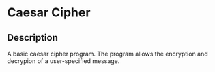 # Caesar Cipher

## Description

A basic caesar cipher program. The program allows the encryption and decrypion of a user-specified message.